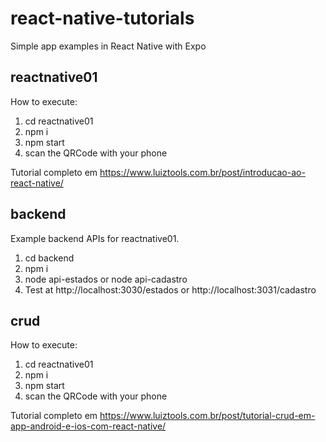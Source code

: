 # react-native-tutorials
Simple app examples in React Native with Expo

## reactnative01
How to execute:

1. cd reactnative01
2. npm i
3. npm start
4. scan the QRCode with your phone

Tutorial completo em https://www.luiztools.com.br/post/introducao-ao-react-native/

## backend
Example backend APIs for reactnative01.

1. cd backend
2. npm i
3. node api-estados or node api-cadastro
4. Test at http://localhost:3030/estados or http://localhost:3031/cadastro

## crud

How to execute:
1. cd reactnative01
2. npm i
3. npm start
4. scan the QRCode with your phone

Tutorial completo em https://www.luiztools.com.br/post/tutorial-crud-em-app-android-e-ios-com-react-native/